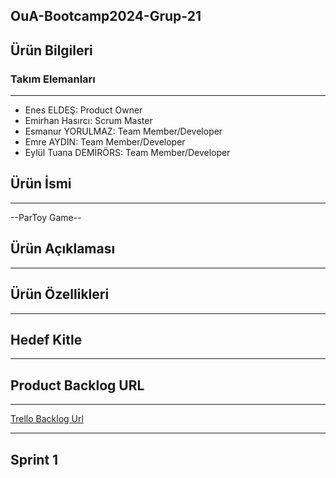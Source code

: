OuA-Bootcamp2024-Grup-21
---

Ürün Bilgileri
---

### Takım Elemanları

---

- Enes ELDEŞ: Product Owner
- Emirhan Hasırcı: Scrum Master
- Esmanur YORULMAZ: Team Member/Developer
- Emre AYDIN: Team Member/Developer
- Eylül Tuana DEMİRÖRS: Team Member/Developer

## Ürün İsmi

---

--ParToy Game--

## Ürün Açıklaması

---

## Ürün Özellikleri

---

## Hedef Kitle

---

## Product Backlog URL

---

[Trello Backlog Url](https://www.google.com "ParToy Game Trello")

---

## Sprint 1
